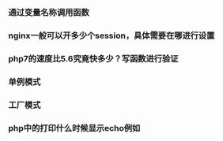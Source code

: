 ### 通过变量名称调用函数

### nginx一般可以开多少个session，具体需要在哪进行设置

### php7的速度比5.6究竟快多少？写函数进行验证

### 单例模式

### 工厂模式

### php中的打印什么时候显示echo例如

